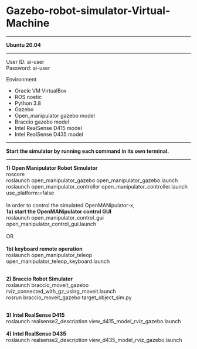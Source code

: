 # Gazebo-robot-simulator-Virtual-Machine

***********************************************************************************************************
<b>Ubuntu 20.04</b>
***********************************************************************************************************
User ID: ai-user<br />
Password: ai-user<br />

Environment
- Oracle VM VirtualBox
- ROS noetic
- Python 3.8
- Gazebo 
- Open_manipulator gazebo model 
- Braccio gazebo model
- Intel RealSense D415 model 
- Intel RealSense D435 model 

***********************************************************************************************************
<b>Start the simulator by running each command in its own terminal.</b>
***********************************************************************************************************
<b>1) Open Manipulator Robot Simulator<br /></b>
roscore<br />
roslaunch open_manipulator_gazebo open_manipulator_gazebo.launch<br />
roslaunch open_manipulator_controller open_manipulator_controller.launch use_platform:=false<br />
<br />
In order to control the simulated OpenMANipulator-x,<br />
	<b>1a) start the OpenMANipulator control GUI<br /></b>
	roslaunch open_manipulator_control_gui open_manipulator_control_gui.launch<br />
	<br />
	OR  <br />
	<br />
	<b>1b) keyboard remote operation<br /></b>
	roslaunch open_manipulator_teleop open_manipulator_teleop_keyboard.launch<br />
<br />
<p>
<b>2) Braccio Robot Simulator<br /></b>
roslaunch braccio_moveit_gazebo rviz_connected_with_gz_using_moveit.launch<br />
rosrun braccio_moveit_gazebo target_object_sim.py<br />
<br />
</p>
<p>
<b>3) Intel RealSense D415<br /></b>
roslaunch realsense2_description view_d415_model_rviz_gazebo.launch<br />
<br />
<b>4) Intel RealSense D435<br /></b>
roslaunch realsense2_description view_d435_model_rviz_gazebo.launch<br />
